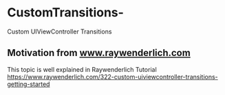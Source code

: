 # CustomTransitions-
Custom UIViewController Transitions
## Motivation from www.raywenderlich.com
This topic is well explained in Raywenderlich Tutorial 
https://www.raywenderlich.com/322-custom-uiviewcontroller-transitions-getting-started
